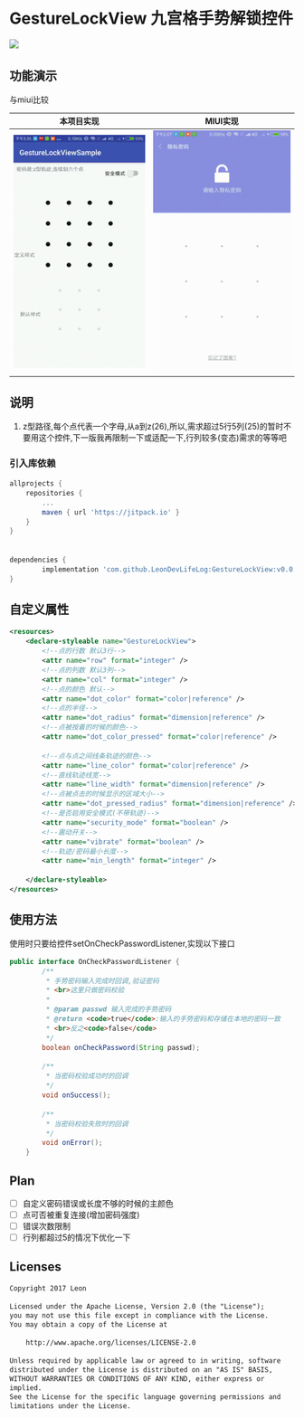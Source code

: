 
# GestureLockView 九宫格手势解锁控件

[![](https://jitpack.io/v/LeonDevLifeLog/GestureLockView.svg)](https://jitpack.io/#LeonDevLifeLog/GestureLockView)    

## 功能演示    

与miui比较    

|本项目实现|MIUI实现|
|--|--|
| ![本项目实现](/art/my.gif "My") | ![miui实现](/art/miui.gif "MIUI")   |

## 说明

1. z型路径,每个点代表一个字母,从a到z(26),所以,需求超过5行5列(25)的暂时不要用这个控件,下一版我再限制一下或适配一下,行列较多(变态)需求的等等吧

### 引入库依赖

```groovy
allprojects {
	repositories {
		...
		maven { url 'https://jitpack.io' }
	}
}


dependencies {
        implementation 'com.github.LeonDevLifeLog:GestureLockView:v0.0.1' //请手动替换最新版本
}

```
## 自定义属性
```xml
<resources>
    <declare-styleable name="GestureLockView">
        <!--点的行数 默认3行-->
        <attr name="row" format="integer" />
        <!--点的列数 默认3列-->
        <attr name="col" format="integer" />
        <!--点的颜色 默认-->
        <attr name="dot_color" format="color|reference" />
        <!--点的半径-->
        <attr name="dot_radius" format="dimension|reference" />
        <!--点被按着的时候的颜色-->
        <attr name="dot_color_pressed" format="color|reference" />

        <!--点与点之间线条轨迹的颜色-->
        <attr name="line_color" format="color|reference" />
        <!--直线轨迹线宽-->
        <attr name="line_width" format="dimension|reference" />
        <!--点被点击的时候显示的区域大小-->
        <attr name="dot_pressed_radius" format="dimension|reference" />
        <!--是否启用安全模式(不带轨迹)-->
        <attr name="security_mode" format="boolean" />
        <!--震动开关-->
        <attr name="vibrate" format="boolean" />
        <!--轨迹/密码最小长度-->
        <attr name="min_length" format="integer" />

    </declare-styleable>
</resources>
```

## 使用方法  

使用时只要给控件setOnCheckPasswordListener,实现以下接口  
```java
public interface OnCheckPasswordListener {
        /**
         * 手势密码输入完成时回调,验证密码
         * <br>这里只做密码校验
         *
         * @param passwd 输入完成的手势密码
         * @return <code>true</code>:输入的手势密码和存储在本地的密码一致
         * <br>反之<code>false</code>
         */
        boolean onCheckPassword(String passwd);

        /**
         * 当密码校验成功时的回调
         */
        void onSuccess();

        /**
         * 当密码校验失败时的回调
         */
        void onError();
    }
```

## Plan

- [ ] 自定义密码错误或长度不够的时候的主颜色  
- [ ] 点可否被重复连接(增加密码强度)  
- [ ] 错误次数限制  
- [ ] 行列都超过5的情况下优化一下

## Licenses

```
Copyright 2017 Leon

Licensed under the Apache License, Version 2.0 (the "License");
you may not use this file except in compliance with the License.
You may obtain a copy of the License at

    http://www.apache.org/licenses/LICENSE-2.0

Unless required by applicable law or agreed to in writing, software
distributed under the License is distributed on an "AS IS" BASIS,
WITHOUT WARRANTIES OR CONDITIONS OF ANY KIND, either express or implied.
See the License for the specific language governing permissions and
limitations under the License.
```
